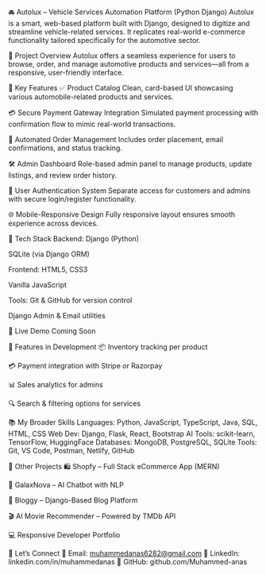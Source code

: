 🚘 Autolux – Vehicle Services Automation Platform (Python Django)
Autolux is a smart, web-based platform built with Django, designed to digitize and streamline vehicle-related services. It replicates real-world e-commerce functionality tailored specifically for the automotive sector.

🚀 Project Overview
Autolux offers a seamless experience for users to browse, order, and manage automotive products and services—all from a responsive, user-friendly interface.

🌟 Key Features
✅ Product Catalog
Clean, card-based UI showcasing various automobile-related products and services.

💳 Secure Payment Gateway Integration
Simulated payment processing with confirmation flow to mimic real-world transactions.

🧾 Automated Order Management
Includes order placement, email confirmations, and status tracking.

🛠️ Admin Dashboard
Role-based admin panel to manage products, update listings, and review order history.

🔐 User Authentication System
Separate access for customers and admins with secure login/register functionality.

🌐 Mobile-Responsive Design
Fully responsive layout ensures smooth experience across devices.

🧱 Tech Stack
Backend:
Django (Python)

SQLite (via Django ORM)

Frontend:
HTML5, CSS3

Vanilla JavaScript

Tools:
Git & GitHub for version control

Django Admin & Email utilities

🔗 Live Demo
Coming Soon

🧠 Features in Development
📦 Inventory tracking per product

💳 Payment integration with Stripe or Razorpay

📊 Sales analytics for admins

🔍 Search & filtering options for services

📚 My Broader Skills
Languages: Python, JavaScript, TypeScript, Java, SQL, HTML, CSS
Web Dev: Django, Flask, React, Bootstrap
AI Tools: scikit-learn, TensorFlow, HuggingFace
Databases: MongoDB, PostgreSQL, SQLite
Tools: Git, VS Code, Postman, Netlify, GitHub

💼 Other Projects
🛍️ Shopfy – Full Stack eCommerce App (MERN)

🤖 GalaxNova – AI Chatbot with NLP

📝 Bloggy – Django-Based Blog Platform

🎬 AI Movie Recommender – Powered by TMDb API

💻 Responsive Developer Portfolio

💬 Let’s Connect
📧 Email: muhammedanas6282@gmail.com
🔗 LinkedIn: linkedin.com/in/muhammedanas
🐙 GitHub: github.com/Muhammed-anas
